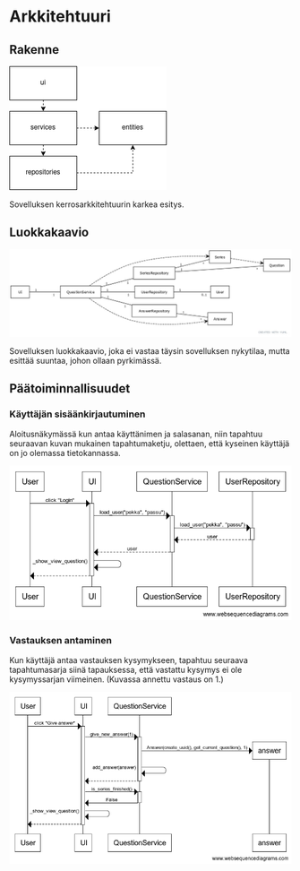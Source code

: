 # Arkkitehtuuri

## Rakenne

![Arkkitehtuuri](./kuvat/architecture.png)

Sovelluksen kerrosarkkitehtuurin karkea esitys.

## Luokkakaavio

![Luokkakaavio](./kuvat/luokkakaavio.jpg)

Sovelluksen luokkakaavio, joka ei vastaa täysin sovelluksen nykytilaa, mutta esittää suuntaa, johon ollaan pyrkimässä.

## Päätoiminnallisuudet

### Käyttäjän sisäänkirjautuminen

Aloitusnäkymässä kun antaa käyttänimen ja salasanan, niin tapahtuu seuraavan kuvan mukainen tapahtumaketju, olettaen, että kyseinen käyttäjä on jo olemassa tietokannassa.

![Kirjautumissekvenssi](./kuvat/login_sequence.png)

### Vastauksen antaminen

Kun käyttäjä antaa vastauksen kysymykseen, tapahtuu seuraava tapahtumasarja siinä tapauksessa, että vastattu kysymys ei ole kysymyssarjan viimeinen. (Kuvassa annettu vastaus on 1.)

![Vastaussekvenssi](./kuvat/give_answer_sequence.png)